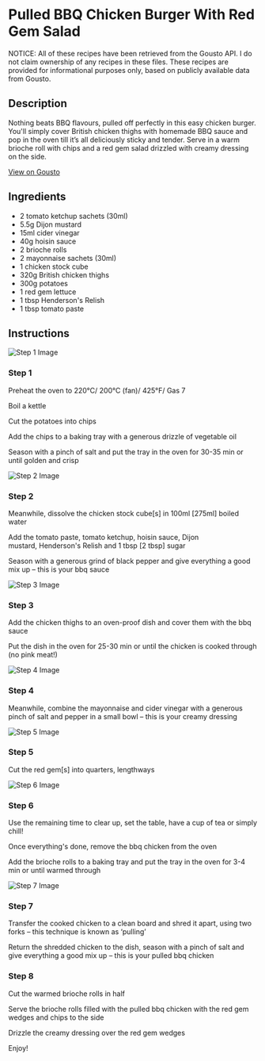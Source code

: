 # Pulled BBQ Chicken Burger With Red Gem Salad

NOTICE: All of these recipes have been retrieved from the Gousto API. I do not claim ownership of any recipes in these files. These recipes are provided for informational purposes only, based on publicly available data from Gousto.

## Description

Nothing beats BBQ flavours, pulled off perfectly in this easy chicken burger. You'll simply cover British chicken thighs with homemade BBQ sauce and pop in the oven till it’s all deliciously sticky and tender. Serve in a warm brioche roll with chips and a red gem salad drizzled with creamy dressing on the side.

[View on Gousto](https://www.gousto.co.uk/recipes/cookbook/pulled-bbq-chicken-burger-with-red-gem-salad)

## Ingredients

- 2 tomato ketchup sachets (30ml)
- 5.5g Dijon mustard
- 15ml cider vinegar
- 40g hoisin sauce
- 2 brioche rolls
- 2 mayonnaise sachets (30ml)
- 1 chicken stock cube
- 320g British chicken thighs
- 300g potatoes 
- 1 red gem lettuce
- 1 tbsp Henderson's Relish
- 1 tbsp tomato paste

## Instructions

![Step 1 Image](https://production-media.gousto.co.uk/cms/recipe-step-image/B.Test.1532.-step-1.2-x200.jpg)

### Step 1

Preheat the oven to 220°C/ 200°C (fan)/ 425°F/ Gas 7


Boil a kettle


Cut the potatoes into chips


Add the chips to a baking tray with a generous drizzle of vegetable oil


Season with a pinch of salt and put the tray in the oven for 30-35 min or until golden and crisp

![Step 2 Image](https://production-media.gousto.co.uk/cms/recipe-step-image/B.Test.1532.-step-2-x200.jpg)

### Step 2

Meanwhile, dissolve the chicken stock cube<span class="text-danger">[s]</span> in 100ml <span class="text-danger">[275ml]</span> boiled water


Add the tomato paste, tomato ketchup, hoisin sauce, Dijon mustard, Henderson's Relish and 1 tbsp<span class="text-danger"> [2 tbsp]</span> sugar


Season with a generous grind of black pepper and give everything a good mix up – this is your bbq sauce

![Step 3 Image](https://production-media.gousto.co.uk/cms/recipe-step-image/B.Test.1532.-step-3-x200.jpg)

### Step 3

Add the chicken thighs to an oven-proof dish and cover them with the bbq sauce 


Put the dish in the oven for 25-30 min or until the chicken is cooked through (no pink meat!)

![Step 4 Image](https://production-media.gousto.co.uk/cms/recipe-step-image/B.Test.1532.-step-4-x200.jpg)

### Step 4

Meanwhile, combine the mayonnaise and cider vinegar with a generous pinch of salt and pepper in a small bowl – this is your creamy dressing

![Step 5 Image](https://production-media.gousto.co.uk/cms/recipe-step-image/B.Test.1532.-step-5-x200.jpg)

### Step 5

Cut the red gem<span class="text-danger">[s]</span> into quarters, lengthways

![Step 6 Image](https://production-media.gousto.co.uk/cms/recipe-step-image/B.Test.1532.-step-6-x200.jpg)

### Step 6

Use the remaining time to clear up, set the table, have a cup of tea or simply chill!


Once everything's done, remove the bbq chicken from the oven


Add the brioche rolls to a baking tray and put the tray in the oven for 3-4 min or until warmed through

![Step 7 Image](https://production-media.gousto.co.uk/cms/recipe-step-image/B.Test.1532.-step-7-x200.jpg)

### Step 7

Transfer the cooked chicken to a clean board and shred it apart, using two forks – this technique is known as ‘pulling’


Return the shredded chicken to the dish, season with a pinch of salt and give everything a good mix up – this is your pulled bbq chicken

### Step 8

Cut the warmed brioche rolls in half


Serve the brioche rolls filled with the pulled bbq chicken with the red gem wedges and chips to the side


Drizzle the creamy dressing over the red gem wedges


Enjoy!

